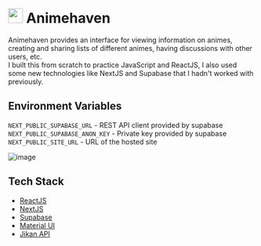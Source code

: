 # <img src="https://user-images.githubusercontent.com/71678062/201470655-23cde758-d597-461e-82c8-37f32a2cc4c7.png" width="30" height="30"/> Animehaven
Animehaven provides an interface for viewing information on animes, creating and sharing lists of different animes, having discussions with other users, etc.  
I built this from scratch to practice JavaScript and ReactJS, I also used some new technologies like NextJS and Supabase that I hadn't worked with previously.

## Environment Variables
`NEXT_PUBLIC_SUPABASE_URL` - REST API client provided by supabase  
`NEXT_PUBLIC_SUPABASE_ANON_KEY` - Private key provided by supabase  
`NEXT_PUBLIC_SITE_URL` - URL of the hosted site  

![image](https://user-images.githubusercontent.com/71678062/205748954-423e5a49-2289-4ee3-9585-05fe40bdbec0.png)

## Tech Stack
* [ReactJS](https://github.com/facebook/react/)
* [NextJS](https://github.com/vercel/next.js)
* [Supabase](https://github.com/supabase/supabase)
* [Material UI](https://github.com/mui/material-ui)
* [Jikan API](https://github.com/jikan-me/jikan)

